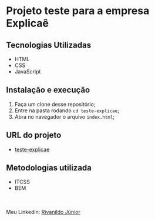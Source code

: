 # Projeto teste para a empresa Explicaê

## Tecnologias Utilizadas
  - HTML
  - CSS
  - JavaScript

## Instalação e execução

  1. Faça um clone desse repositório;
  2. Entre na pasta rodando `cd teste-explicae`;
  3. Abra no navegador o arquivo `index.html`;

## URL do projeto

  - [teste-explicae](https://teste-explicae.rivanildojr.vercel.app/ "Clique para acessar!")

## Metodologias utilizada
  - ITCSS
  - BEM
  
\
\
Meu Linkedin: [Rivanildo Júnior](https://www.linkedin.com/in/rivanildojunior)